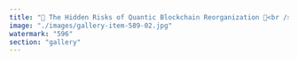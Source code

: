 ```yaml
---
title: "🚨 The Hidden Risks of Quantic Blockchain Reorganization 🚨<br /><br />Blockchain was built on immutability—a structure designed to resist modification, ensuring trust. But as we push into quantic reorganization, where blocks interact fluidly across probabilistic states, new challenges emerge.<br /><br />🛑 The Risks:<br />- Consensus Instability: If blocks can shift dynamically, how do we ensure synchronization across the network?<br />- Temporal Attacks: The ability to reorganize blocks based on systemic resonance could open pathways for manipulation in unexpected ways.<br />- Network Load: Fluid blockchain design may introduce unforeseen computational strain as the system adjusts dynamically.<br /><br />✅ Mitigation Strategies:<br />- Controlled Resonance Thresholds – Ensure quantic reorgs happen within predefined limits to avoid destabilization.<br />- Layered Consensus Models – Introduce multi-dimensional validation to prevent attack vectors in fluid environments.<br />- Time-State Verification – Embed markers that prevent temporal exploits within adjustable flows.<br /><br />As blockchain continues to evolve, fluidity must not come at the cost of integrity. The future of decentralized systems depends on balance—not just in architecture but in systemic trust.<br /><br /><br />#BlockchainEvolution <br />#QuanticReorg <br />#Decentralization <br />#TechFuture<br /><br />cc Vitalik Buterin Anatoly Yakovenko Cisco Palantir Technologies"
image: "./images/gallery-item-589-02.jpg"
watermark: "596"
section: "gallery"
---
```


